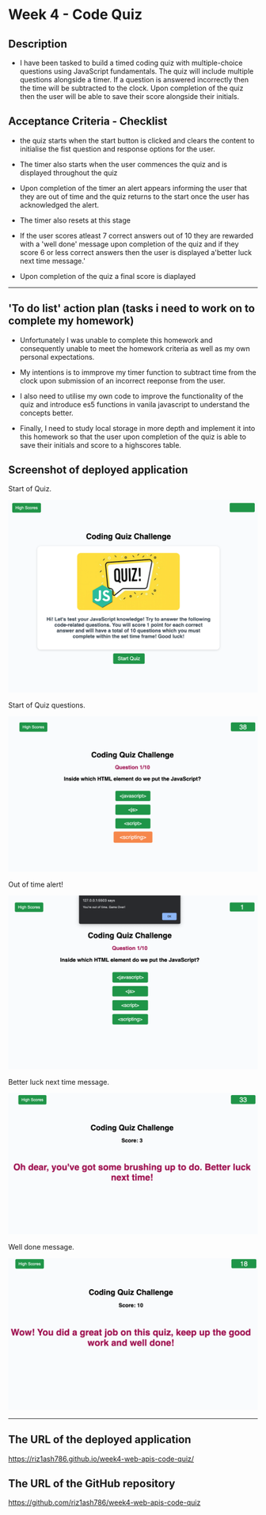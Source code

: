 # Week 4 - Code Quiz

## Description

- I have been tasked to build a timed coding quiz with multiple-choice questions using JavaScript fundamentals. The quiz will include multiple questions alongside a timer. If a question is answered incorrectly then the time will be subtracted to the clock. Upon completion of the quiz then the user will be able to save their score alongside their initials.

## Acceptance Criteria - Checklist

- the quiz starts when the start button is clicked and clears the content to initialise the fist question and response options for the user.

- The timer also starts when the user commences the quiz and is displayed throughout the quiz

- Upon completion of the timer an alert appears informing the user that they are out of time and the quiz returns to the start once the user has acknowledged the alert.

- The timer also resets at this stage

- If the user scores atleast 7 correct answers out of 10 they are rewarded with a 'well done' message upon completion of the quiz and if they score 6 or less correct answers then the user is displayed a'better luck next time message.'

- Upon completion of the quiz a final score is diaplayed

---

## 'To do list' action plan (tasks i need to work on to complete my homework)

- Unfortunately I was unable to complete this homework and consequently unable to meet the homework criteria as well as my own personal expectations.

- My intentions is to immprove my timer function to subtract time from the clock upon submission of an incorrect reeponse from the user.

- I also need to utilise my own code to improve the functionality of the quiz and introduce es5 functions in vanila javascript to understand the concepts better.

- Finally, I need to study local storage in more depth and implement it into this homework so that the user upon completion of the quiz is able to save their initials and score to a highscores table.

## Screenshot of deployed application

Start of Quiz.

![start of quiz homescreen screenshot](./images/startquiz.png)

Start of Quiz questions.

![start of quiz questions screenshot](./images/quiz-questions.png)

Out of time alert!

![out of time screenshot](./images/out-of-time.png)

Better luck next time message.

![better luck next time message screenshot](./images/better-luck-next-time.png)

Well done message.

![well done message screenshot](./images/well-done-message.png)

---

## The URL of the deployed application

https://riz1ash786.github.io/week4-web-apis-code-quiz/

## The URL of the GitHub repository

https://github.com/riz1ash786/week4-web-apis-code-quiz
